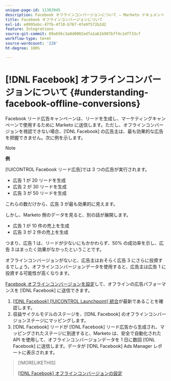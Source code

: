 ```yaml
---
unique-page-id: 11383945
description: Facebook オフラインコンバージョンについて — Marketo ドキュメント — 製品ドキュメント
title: Facebook オフラインコンバージョンについて
exl-id: e0995ebc-47fb-4f10-b767-4fe9f572b2d2
feature: Integrations
source-git-commit: 09a656c3a0d0002edfa1a61b987bff4c1dff33cf
workflow-type: tm+mt
source-wordcount: '228'
ht-degree: 100%

---
```


# [!DNL Facebook] オフラインコンバージョンについて {#understanding-facebook-offline-conversions}

Facebook リード広告キャンペーンは、リードを生成し、マーケティングキャンペーンで使用するために Marketo に送信します。ただし、オフラインコンバージョンを視認できない場合、[!DNL Facebook] の広告主は、最も効果的な広告を把握できません。次に例を示します。

>[!NOTE]
>
>**例**
>
>[!UICONTROL Facebook リード広告]では 3 つの広告が実行されます。
>
>* 広告 1 が 20 リードを生成
>* 広告 2 が 30 リードを生成
>* 広告 3 が 50 リードを生成
>
>これらの数だけから、広告 3 が最も効果的に見えます。
>
>しかし、Marketo 側のデータを見ると、別の話が展開します。
>
>* 広告 1 が 10 件の売上を生成
>* 広告 3 が 2 件の売上を生成
>
>つまり、広告 1 は、リードが少ないにもかかわらず、50% の成功率を示し、広告 3 はまったく効果がなかったということです。
>
>オフラインコンバージョンがないと、広告主はおそらく広告 3 にさらに投資するでしょう。オフラインコンバージョンデータを使用すると、広告主は広告 1 に投資する可能性が高くなります。

[Facebook オフラインコンバージョンを設定](/help/marketo/product-docs/demand-generation/facebook/set-up-facebook-offline-conversions.md)して、オフラインの広告パフォーマンスを [!DNL Facebook] に送信できます。

1. [[!DNL Facebook] [!UICONTROL  Launchpoint] 統合](/help/marketo/product-docs/demand-generation/ad-network-integrations/add-facebook-custom-audiences-as-a-launchpoint-service.md)が最新であることを確認します。
1. 収益サイクルモデルのステージを、[!DNL Facebook] のオフラインコンバージョンステージにマッピングします。
1. [!DNL Facebook] リードが [!DNL Facebook] リード広告から生成され、マッピングされたステージに到達すると、Marketo は、安全で自動化された API を使用して、オフラインコンバージョンデータを 1 日に数回 [!DNL Facebook] に送信します。データが [!DNL Facebook] Ads Manager レポートに表示されます。

>[!MORELIKETHIS]
>
>[ [!DNL Facebook]  オフラインコンバージョンの設定](/help/marketo/product-docs/demand-generation/facebook/set-up-facebook-offline-conversions.md)
